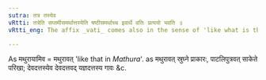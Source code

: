 ```yaml
---
sutra: तत्र तस्येव
vRtti: तत्रेति सप्तमीसमर्थात्तस्येति षष्ठीसमर्थाच्च इवार्थे वतिः प्रत्ययो भवति ॥
vRtti_eng: The affix _vati_ comes also in the sense of 'like what is therein or thereof'.

---
```

As मथुरायामिव = मथुरावत् 'like that in _Mathura_'. as मथुरावत् स्रुघ्ने प्राकारः, पाटलिपुत्रवत् साकेते परिखा; देवदत्तस्येव देवदत्तवद् यज्ञदत्तस्य गावः &c.